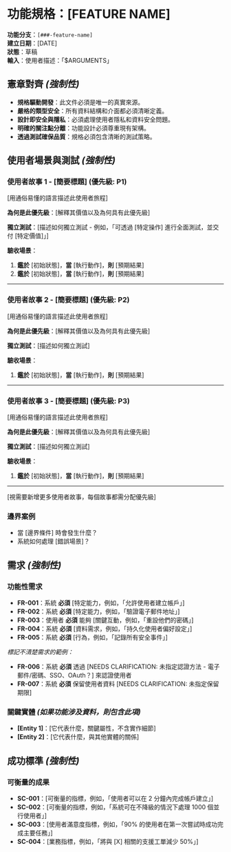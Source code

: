 # 功能規格：[FEATURE NAME]

**功能分支**：`[###-feature-name]`  
**建立日期**：[DATE]  
**狀態**：草稿  
**輸入**：使用者描述：「$ARGUMENTS」

## 憲章對齊 *(強制性)*

- **規格驅動開發**：此文件必須是唯一的真實來源。
- **嚴格的類型安全**：所有資料結構和介面都必須清晰定義。
- **設計即安全與隱私**：必須處理使用者隱私和資料安全問題。
- **明確的關注點分離**：功能設計必須尊重現有架構。
- **透過測試確保品質**：規格必須包含清晰的測試策略。

## 使用者場景與測試 *(強制性)*

<!--
  重要提示：使用者故事應按重要性排序，作為使用者旅程。
  每個使用者故事/旅程都必須是 **可獨立測試的** - 這意味著如果您只實作其中一個，
  您仍然應該有一個可行的 MVP（最小可行性產品），能夠交付價值。
  
  為每個故事分配優先級（P1, P2, P3 等），其中 P1 是最關鍵的。
  將每個故事視為一個獨立的功能切片，可以：
  - 獨立開發
  - 獨立測試
  - 獨立部署
  - 獨立向使用者展示
-->

### 使用者故事 1 - [簡要標題] (優先級: P1)

[用通俗易懂的語言描述此使用者旅程]

**為何是此優先級**：[解釋其價值以及為何具有此優先級]

**獨立測試**：[描述如何獨立測試 - 例如，「可透過 [特定操作] 進行全面測試，並交付 [特定價值]」]

**驗收場景**：

1. **鑑於** [初始狀態]，**當** [執行動作]，**則** [預期結果]
2. **鑑於** [初始狀態]，**當** [執行動作]，**則** [預期結果]

---

### 使用者故事 2 - [簡要標題] (優先級: P2)

[用通俗易懂的語言描述此使用者旅程]

**為何是此優先級**：[解釋其價值以及為何具有此優先級]

**獨立測試**：[描述如何獨立測試]

**驗收場景**：

1. **鑑於** [初始狀態]，**當** [執行動作]，**則** [預期結果]

---

### 使用者故事 3 - [簡要標題] (優先級: P3)

[用通俗易懂的語言描述此使用者旅程]

**為何是此優先級**：[解釋其價值以及為何具有此優先級]

**獨立測試**：[描述如何獨立測試]

**驗收場景**：

1. **鑑於** [初始狀態]，**當** [執行動作]，**則** [預期結果]

---

[視需要新增更多使用者故事，每個故事都需分配優先級]

### 邊界案例

<!--
  需要操作：此部分的內容是預留位置。
  請用正確的邊界案例填寫它們。
-->

- 當 [邊界條件] 時會發生什麼？
- 系統如何處理 [錯誤場景]？

## 需求 *(強制性)*

<!--
  需要操作：此部分的內容是預留位置。
  請用正確的功能性需求填寫它們。
-->

### 功能性需求

- **FR-001**：系統 **必須** [特定能力，例如，「允許使用者建立帳戶」]
- **FR-002**：系統 **必須** [特定能力，例如，「驗證電子郵件地址」]
- **FR-003**：使用者 **必須** 能夠 [關鍵互動，例如，「重設他們的密碼」]
- **FR-004**：系統 **必須** [資料需求，例如，「持久化使用者偏好設定」]
- **FR-005**：系統 **必須** [行為，例如，「記錄所有安全事件」]

*標記不清楚需求的範例：*

- **FR-006**：系統 **必須** 透過 [NEEDS CLARIFICATION: 未指定認證方法 - 電子郵件/密碼、SSO、OAuth？] 來認證使用者
- **FR-007**：系統 **必須** 保留使用者資料 [NEEDS CLARIFICATION: 未指定保留期限]

### 關鍵實體 *(如果功能涉及資料，則包含此項)*

- **[Entity 1]**：[它代表什麼，關鍵屬性，不含實作細節]
- **[Entity 2]**：[它代表什麼，與其他實體的關係]

## 成功標準 *(強制性)*

<!--
  需要操作：定義可衡量的成功標準。
  這些標準必須與技術無關且可衡量。
-->

### 可衡量的成果

- **SC-001**：[可衡量的指標，例如，「使用者可以在 2 分鐘內完成帳戶建立」]
- **SC-002**：[可衡量的指標，例如，「系統可在不降級的情況下處理 1000 個並行使用者」]
- **SC-003**：[使用者滿意度指標，例如，「90% 的使用者在第一次嘗試時成功完成主要任務」]
- **SC-004**：[業務指標，例如，「將與 [X] 相關的支援工單減少 50%」]